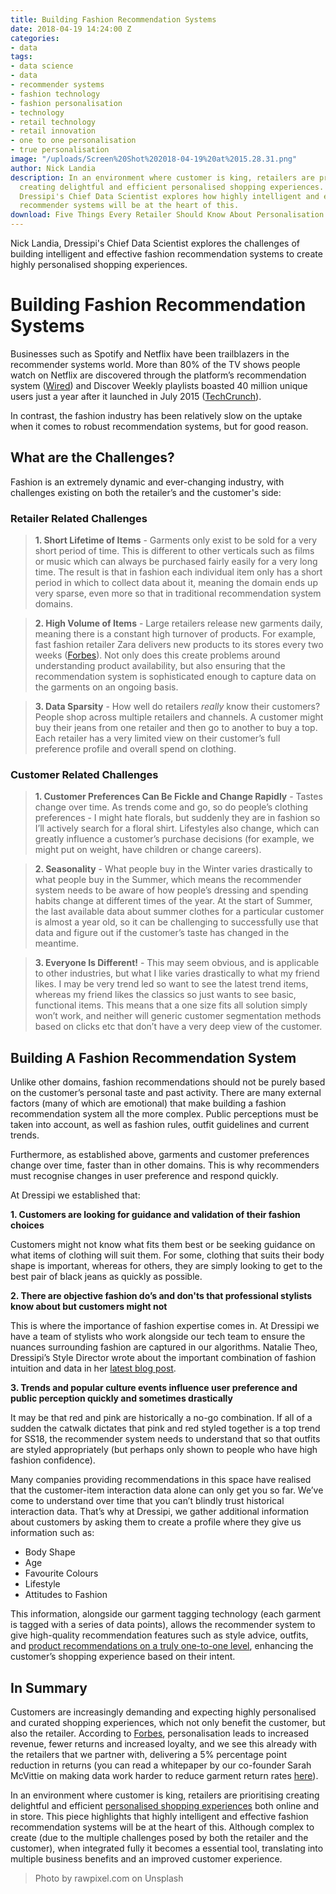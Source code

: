 ```yaml
---
title: Building Fashion Recommendation Systems
date: 2018-04-19 14:24:00 Z
categories:
- data
tags:
- data science
- data
- recommender systems
- fashion technology
- fashion personalisation
- technology
- retail technology
- retail innovation
- one to one personalisation
- true personalisation
image: "/uploads/Screen%20Shot%202018-04-19%20at%2015.28.31.png"
author: Nick Landia
description: In an environment where customer is king, retailers are prioritising
  creating delightful and efficient personalised shopping experiences. Nick Landia,
  Dressipi's Chief Data Scientist explores how highly intelligent and effective fashion
  recommender systems will be at the heart of this.
download: Five Things Every Retailer Should Know About Personalisation
---
```


Nick Landia, Dressipi's Chief Data Scientist explores the challenges of building intelligent and effective fashion recommendation systems to create highly personalised shopping experiences.

# Building Fashion Recommendation Systems

Businesses such as Spotify and Netflix have been trailblazers in the recommender systems world. More than 80% of the TV shows people watch on Netflix are discovered through the platform’s recommendation system ([Wired](http://www.wired.co.uk/article/how-do-netflixs-algorithms-work-machine-learning-helps-to-predict-what-viewers-will-like)) and Discover Weekly playlists boasted 40 million unique users just a year after it launched in July 2015 ([TechCrunch](https://techcrunch.com/2016/05/25/playlists-not-blogs/)).

In contrast, the fashion industry has been relatively slow on the uptake when it comes to robust recommendation systems, but for good reason.

## What are the Challenges?

Fashion is an extremely dynamic and ever-changing industry, with challenges existing on both the retailer’s and the customer's side:

### Retailer Related Challenges


> **1. Short Lifetime of Items** -
Garments only exist to be sold for a very short period of time. This is different to other verticals such as films or music which can always be purchased fairly easily for a very long time. The result is that in fashion each individual item only has a short period in which to collect data about it, meaning the domain ends up very sparse, even more so that in traditional recommendation system domains. 

> **2. High Volume of Items** -
Large retailers release new garments daily, meaning there is a constant high turnover of products. For example, fast fashion retailer Zara delivers new products to its stores every two weeks ([Forbes](https://www.forbes.com/forbes/welcome/?toURL=https://www.forbes.com/sites/deborahweinswig/2017/08/28/retailers-should-think-like-zara-what-we-learned-at-the-august-magic-trade-show/&refURL=&referrer=#17bc3ac73e52)). Not only does this create problems around understanding product availability, but also ensuring that the recommendation system is sophisticated enough to capture data on the garments on an ongoing basis.

> **3. Data Sparsity** -
How well do retailers *really* know their customers? People shop across multiple retailers and channels. A customer might buy their jeans from one retailer and then go to another to buy a top. Each retailer has a very limited view on their customer’s full preference profile and overall spend on clothing.

### Customer Related Challenges


> **1. Customer Preferences Can Be Fickle and Change Rapidly** -
Tastes change over time. As trends come and go, so do people’s clothing preferences - I might hate florals, but suddenly they are in fashion so I’ll actively search for a floral shirt. Lifestyles also change, which can greatly influence a customer’s purchase decisions (for example, we might put on weight, have children or change careers). 

> **2. Seasonality** -
What people buy in the Winter varies drastically to what people buy in the Summer, which means the recommender system needs to be aware of how people’s dressing and spending habits change at different times of the year. At the start of Summer, the last available data about summer clothes for a particular customer is almost a year old, so it can be challenging to successfully use that data and figure out if the customer’s taste has changed in the meantime.

> **3. Everyone Is Different!** -
This may seem obvious, and is applicable to other industries, but what I like varies drastically to what my friend likes. I may be very trend led so want to see the latest trend items, whereas my friend likes the classics so just wants to see basic, functional items. This means that a one size fits all solution simply won’t work, and neither will generic customer segmentation methods based on clicks etc that don’t have a very deep view of the customer.


## Building A Fashion Recommendation System

Unlike other domains, fashion recommendations should not be purely based on the customer’s personal taste and past activity. There are many external factors (many of which are emotional) that make building a fashion recommendation system all the more complex. Public perceptions must be taken into account, as well as fashion rules, outfit guidelines and current trends.

Furthermore, as established above, garments and customer preferences change over time, faster than in other domains. This is why recommenders must recognise changes in user preference and respond quickly.

At Dressipi we established that:

**1. Customers are looking for guidance and validation of their fashion choices**

Customers might not know what fits them best or be seeking guidance on what items of clothing will suit them. For some, clothing that suits their body shape is important, whereas for others, they are simply looking to get to the best pair of black jeans as quickly as possible. 

**2. There are objective fashion do’s and don'ts that professional stylists know about but customers might not**

This is where the importance of fashion expertise comes in. At Dressipi we have a team of stylists who work alongside our tech team to ensure the nuances surrounding fashion are captured in our algorithms. Natalie Theo, Dressipi’s Style Director wrote about the important combination of fashion intuition and data in her [latest blog post](https://dressipi.com/blog/fashion-plus-data-equals-a-match-made-in-personalisation-heaven/). 

**3. Trends and popular culture events influence user preference and public perception quickly and sometimes drastically**

It may be that red and pink are historically a no-go combination. If all of a sudden the catwalk dictates that pink and red styled together is a top trend for SS18, the recommender system needs to understand that so that outfits are styled appropriately (but perhaps only shown to people who have high fashion confidence).


Many companies providing recommendations in this space have realised that the customer-item interaction data alone can only get you so far. We’ve come to understand over time that you can’t blindly trust historical interaction data. That’s why at Dressipi, we gather additional information about customers by asking them to create a profile where they give us information such as:

- Body Shape
- Age
- Favourite Colours
- Lifestyle
- Attitudes to Fashion

This information, alongside our garment tagging technology (each garment is tagged with a series of data points), allows the recommender system to give high-quality recommendation features such as style advice, outfits, and [product recommendations on a truly one-to-one level](https://dressipi.com/one-to-one-personalisation/), enhancing the customer’s shopping experience based on their intent.

## In Summary

Customers are increasingly demanding and expecting highly personalised and curated shopping experiences, which not only benefit the customer, but also the retailer. According to [Forbes](https://www.forbes.com/sites/shephyken/2017/10/29/personalized-customer-experience-increases-revenue-and-loyalty/#663517f94bd6), personalisation leads to increased revenue, fewer returns and increased loyalty, and we see this already with the retailers that we partner with, delivering a 5% percentage point reduction in returns (you can read a whitepaper by our co-founder Sarah McVittie on making data work harder to reduce garment return rates [here](https://dressipi.com/downloads/how-to-make-your-data-work-harder-to-reduce-garment-return-rates-whitepaper/)).

In an environment where customer is king, retailers are prioritising creating delightful and efficient [personalised shopping experiences](https://dressipi.com/solutions/customer-experience/) both online and in store. This piece highlights that highly intelligent and effective fashion recommendation systems will be at the heart of this. Although complex to create (due to the multiple challenges posed by both the retailer and the customer), when integrated fully it becomes a essential tool, translating into multiple business benefits and an improved customer experience.

> Photo by rawpixel.com on Unsplash